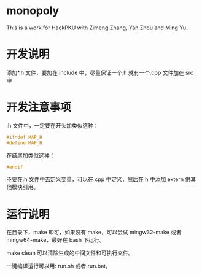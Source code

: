 # monopoly

This is a work for HackPKU with Zimeng Zhang, Yan Zhou and Ming Yu.

# 开发说明

添加\*.h 文件，要加在 include 中，尽量保证一个.h 就有一个.cpp 文件加在 src 中

# 开发注意事项

.h 文件中，一定要在开头加类似这种：

```cpp
#ifndef MAP_H
#define MAP_H
```

在结尾加类似这种：

```cpp
#endif
```

不要在.h 文件中去定义变量，可以在 cpp 中定义，然后在 h 中添加 extern 供其他模块引用。

# 运行说明

在目录下，make 即可，如果没有 make，可以尝试 mingw32-make 或者 mingw64-make，最好在 bash 下运行。

make clean 可以清除生成的中间文件和可执行文件。

一键编译运行可以用: run.sh 或者 run.bat。
